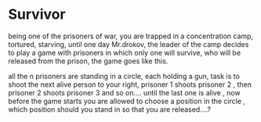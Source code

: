 # Survivor

being one of the prisoners of war, you are trapped in a concentration camp, tortured, starving, until one day Mr.drokov, the leader of the camp decides to play a game with prisoners in which only one will survive, who will be released from the prison, the game goes like this.

all the n prisoners are standing in a circle, each holding a gun, task is to shoot the next alive person to your right, prisoner 1 shoots prisoner 2 , then prisoner 2 shoots prisoner 3 and so on.... until the last one is alive , now before the game starts you are allowed to choose a position in the circle , which position should you stand in so that you are released....?
